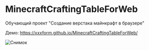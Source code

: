 # MinecraftCraftingTableForWeb

Обучающий проект
"Создание верстака майнкрафт в браузере"

Демо: https://xxxform.github.io/MinecraftCraftingTableForWeb/

![Снимок](https://github.com/xxxform/MinecraftCraftingTableForWeb/assets/26012820/46c770e1-9a0a-4b19-a67f-25ab66f9c96e)

